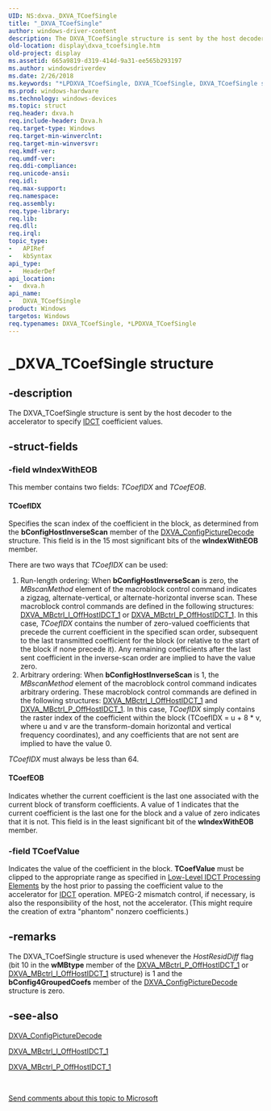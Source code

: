```yaml
---
UID: NS:dxva._DXVA_TCoefSingle
title: "_DXVA_TCoefSingle"
author: windows-driver-content
description: The DXVA_TCoefSingle structure is sent by the host decoder to the accelerator to specify IDCT coefficient values.
old-location: display\dxva_tcoefsingle.htm
old-project: display
ms.assetid: 665a9819-d319-414d-9a31-ee565b293197
ms.author: windowsdriverdev
ms.date: 2/26/2018
ms.keywords: "*LPDXVA_TCoefSingle, DXVA_TCoefSingle, DXVA_TCoefSingle structure [Display Devices], LPDXVA_TCoefSingle, LPDXVA_TCoefSingle structure pointer [Display Devices], _DXVA_TCoefSingle, display.dxva_tcoefsingle, dxva/DXVA_TCoefSingle, dxva/LPDXVA_TCoefSingle, dxvaref_2b92ced3-3856-466f-b95a-84dd78426a0e.xml"
ms.prod: windows-hardware
ms.technology: windows-devices
ms.topic: struct
req.header: dxva.h
req.include-header: Dxva.h
req.target-type: Windows
req.target-min-winverclnt: 
req.target-min-winversvr: 
req.kmdf-ver: 
req.umdf-ver: 
req.ddi-compliance: 
req.unicode-ansi: 
req.idl: 
req.max-support: 
req.namespace: 
req.assembly: 
req.type-library: 
req.lib: 
req.dll: 
req.irql: 
topic_type:
-	APIRef
-	kbSyntax
api_type:
-	HeaderDef
api_location:
-	dxva.h
api_name:
-	DXVA_TCoefSingle
product: Windows
targetos: Windows
req.typenames: DXVA_TCoefSingle, *LPDXVA_TCoefSingle
---
```


# _DXVA_TCoefSingle structure


## -description


The DXVA_TCoefSingle structure is sent by the host decoder to the accelerator to specify <a href="https://msdn.microsoft.com/5a140cc0-ecc5-46ff-be3f-3c92f0f67dca">IDCT</a> coefficient values.


## -struct-fields




### -field wIndexWithEOB

This member contains two fields: <i>TCoefIDX </i>and <i>TCoefEOB</i>.





#### TCoefIDX

Specifies the scan index of the coefficient in the block, as determined from the <b>bConfigHostInverseScan</b> member of the <a href="https://msdn.microsoft.com/library/windows/hardware/ff563133">DXVA_ConfigPictureDecode</a> structure. This field is in the 15 most significant bits of the <b>wIndexWithEOB </b>member.

There are two ways that <i>TCoefIDX</i> can be used:

<ol>
<li>
Run-length ordering: When <b>bConfigHostInverseScan</b> is zero, the <i>MBscanMethod</i> element of the macroblock control command indicates a zigzag, alternate-vertical, or alternate-horizontal inverse scan. These macroblock control commands are defined in the following structures: <a href="https://msdn.microsoft.com/library/windows/hardware/ff563989">DXVA_MBctrl_I_OffHostIDCT_1</a> or <a href="https://msdn.microsoft.com/library/windows/hardware/ff563997">DXVA_MBctrl_P_OffHostIDCT_1</a>. In this case, <i>TCoefIDX</i> contains the number of zero-valued coefficients that precede the current coefficient in the specified scan order, subsequent to the last transmitted coefficient for the block (or relative to the start of the block if none precede it). Any remaining coefficients after the last sent coefficient in the inverse-scan order are implied to have the value zero.

</li>
<li>
Arbitrary ordering: When <b>bConfigHostInverseScan</b> is 1, the <i>MBscanMethod</i> element of the macroblock control command indicates arbitrary ordering. These macroblock control commands are defined in the following structures: <a href="https://msdn.microsoft.com/library/windows/hardware/ff563989">DXVA_MBctrl_I_OffHostIDCT_1</a> and <a href="https://msdn.microsoft.com/library/windows/hardware/ff563997">DXVA_MBctrl_P_OffHostIDCT_1</a>. In this case, <i>TCoefIDX</i> simply contains the raster index of the coefficient within the block (TCoefIDX = u + 8 * v, where u and v are the transform-domain horizontal and vertical frequency coordinates), and any coefficients that are not sent are implied to have the value 0.

</li>
</ol>
<i>TCoefIDX</i> must always be less than 64.



#### TCoefEOB

Indicates whether the current coefficient is the last one associated with the current block of transform coefficients. A value of 1 indicates that the current coefficient is the last one for the block and a value of zero indicates that it is not. This field is in the least significant bit of the <b>wIndexWithEOB</b> member. 


### -field TCoefValue

Indicates the value of the coefficient in the block. <b>TCoefValue</b> must be clipped to the appropriate range as specified in <a href="https://msdn.microsoft.com/7736a226-1122-4380-b09f-a8560c0cd609">Low-Level IDCT Processing Elements</a> by the host prior to passing the coefficient value to the accelerator for <a href="https://msdn.microsoft.com/5a140cc0-ecc5-46ff-be3f-3c92f0f67dca">IDCT</a> operation. MPEG-2 mismatch control, if necessary, is also the responsibility of the host, not the accelerator. (This might require the creation of extra "phantom" nonzero coefficients.)


## -remarks



The DXVA_TCoefSingle structure is used whenever the <i>HostResidDiff</i> flag (bit 10 in the <b>wMBtype</b> member of the <a href="https://msdn.microsoft.com/library/windows/hardware/ff563997">DXVA_MBctrl_P_OffHostIDCT_1</a> or <a href="https://msdn.microsoft.com/library/windows/hardware/ff563989">DXVA_MBctrl_I_OffHostIDCT_1</a> structure) is 1 and the <b>bConfig4GroupedCoefs</b> member of the <a href="https://msdn.microsoft.com/library/windows/hardware/ff563133">DXVA_ConfigPictureDecode</a> structure is zero.




## -see-also




<a href="https://msdn.microsoft.com/library/windows/hardware/ff563133">DXVA_ConfigPictureDecode</a>



<a href="https://msdn.microsoft.com/library/windows/hardware/ff563989">DXVA_MBctrl_I_OffHostIDCT_1</a>



<a href="https://msdn.microsoft.com/library/windows/hardware/ff563997">DXVA_MBctrl_P_OffHostIDCT_1</a>
 

 

<a href="mailto:wsddocfb@microsoft.com?subject=Documentation%20feedback [display\display]:%20DXVA_TCoefSingle structure%20 RELEASE:%20(2/26/2018)&amp;body=%0A%0APRIVACY STATEMENT%0A%0AWe use your feedback to improve the documentation. We don't use your email address for any other purpose, and we'll remove your email address from our system after the issue that you're reporting is fixed. While we're working to fix this issue, we might send you an email message to ask for more info. Later, we might also send you an email message to let you know that we've addressed your feedback.%0A%0AFor more info about Microsoft's privacy policy, see http://privacy.microsoft.com/en-us/default.aspx." title="Send comments about this topic to Microsoft">Send comments about this topic to Microsoft</a>

